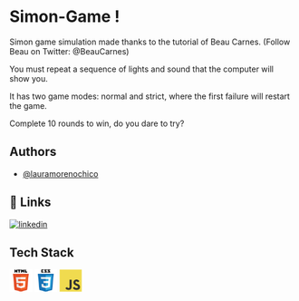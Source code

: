 # Simon-Game !

Simon game simulation made thanks to the tutorial of Beau Carnes.
(Follow Beau on Twitter: @BeauCarnes)

You must repeat a sequence of lights and sound that the computer will show you.

It has two game modes: normal and strict, where the first failure will restart the game.

Complete 10 rounds to win, do you dare to try?

## Authors

- [@lauramorenochico](https://github.com/lauramorenochico)

## 🔗 Links

[![linkedin](https://img.shields.io/badge/linkedin-0A66C2?style=for-the-badge&logo=linkedin&logoColor=white)](https://www.linkedin.com/in/laura-moreno-chico-33aa03a2/)

## Tech Stack

<img src="https://raw.githubusercontent.com/devicons/devicon/master/icons/html5/html5-original-wordmark.svg" alt="html5" width="40" height="40"/>
<img src="https://raw.githubusercontent.com/devicons/devicon/master/icons/css3/css3-original-wordmark.svg" alt="css3" width="40" height="40"/>
<img src="https://raw.githubusercontent.com/devicons/devicon/master/icons/javascript/javascript-original.svg" alt="javascript" width="40" height="40"/>
